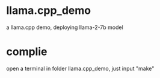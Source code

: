 # llama.cpp_demo
a llama.cpp demo, deploying llama-2-7b model
# complie
open a terminal in folder llama.cpp_demo, just input "make"
